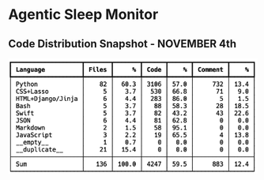 # Agentic Sleep Monitor

## Code Distribution Snapshot - NOVEMBER 4th
![Agentic Sleep Monitor Code Snapshot Nov 4](./README_FILES/Code_Snapshot_Nov4.png)
